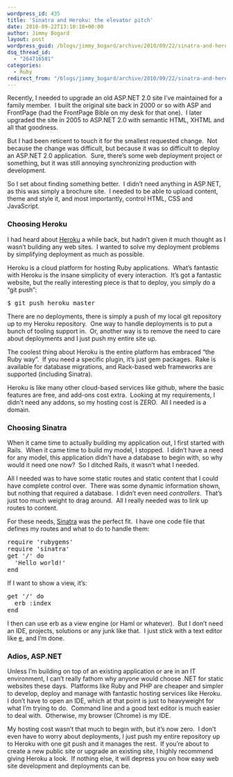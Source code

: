 ```yaml
---
wordpress_id: 435
title: 'Sinatra and Heroku: the elevator pitch'
date: 2010-09-22T13:10:18+00:00
author: Jimmy Bogard
layout: post
wordpress_guid: /blogs/jimmy_bogard/archive/2010/09/22/sinatra-and-heroku-the-elevator-pitch.aspx
dsq_thread_id:
  - "264716581"
categories:
  - Ruby
redirect_from: "/blogs/jimmy_bogard/archive/2010/09/22/sinatra-and-heroku-the-elevator-pitch.aspx/"
---
```

Recently, I needed to upgrade an old ASP.NET 2.0 site I’ve maintained for a family member.&#160; I built the original site back in 2000 or so with ASP and FrontPage (had the FrontPage Bible on my desk for that one).&#160; I later upgraded the site in 2005 to ASP.NET 2.0 with semantic HTML, XHTML and all that goodness.

But I had been reticent to touch it for the smallest requested change.&#160; Not because the change was difficult, but because it was so difficult to deploy an ASP.NET 2.0 application.&#160; Sure, there’s some web deployment project or something, but it was still annoying synchronizing production with development.

So I set about finding something better.&#160; I didn’t need anything in ASP.NET, as this was simply a brochure site.&#160; I needed to be able to upload content, theme and style it, and most importantly, control HTML, CSS and JavaScript.

### Choosing Heroku

I had heard about [Heroku](http://heroku.com/) a while back, but hadn’t given it much thought as I wasn’t building any web sites.&#160; I wanted to solve my deployment problems by simplifying deployment as much as possible.

Heroku is a cloud platform for hosting Ruby applications.&#160; What’s fantastic with Heroku is the insane simplicity of every interaction.&#160; It’s got a fantastic website, but the really interesting piece is that to deploy, you simply do a “git push”:

<pre>$ git push heroku master</pre>

There are no deployments, there is simply a push of my local git repository up to my Heroku repository.&#160; One way to handle deployments is to put a bunch of tooling support in.&#160; Or, another way is to remove the need to care about deployments and I just push my entire site up.

The coolest thing about Heroku is the entire platform has embraced “the Ruby way”.&#160; If you need a specific plugin, it’s just gem packages.&#160; Rake is available for database migrations, and Rack-based web frameworks are supported (including Sinatra).

Heroku is like many other cloud-based services like github, where the basic features are free, and add-ons cost extra.&#160; Looking at my requirements, I didn’t need any addons, so my hosting cost is ZERO.&#160; All I needed is a domain.

### Choosing Sinatra

When it came time to actually building my application out, I first started with Rails.&#160; When it came time to build my model, I stopped.&#160; I didn’t have a need for any model, this application didn’t have a database to begin with, so why would it need one now?&#160; So I ditched Rails, it wasn’t what I needed.

All I needed was to have some static routes and static content that I could have complete control over.&#160; There was some dynamic information shown, but nothing that required a database.&#160; I didn’t even need _controllers_.&#160; That’s just too much weight to drag around.&#160; All I really needed was to link up routes to content.

For these needs, [Sinatra](http://www.sinatrarb.com/) was the perfect fit.&#160; I have one code file that defines my routes and what to do to handle them:

<pre>require 'rubygems'
require 'sinatra'
get '/' do
  'Hello world!'
end</pre>

If I want to show a view, it’s:

<pre>get '/' do
  erb :index
end</pre>

I then can use erb as a view engine (or Haml or whatever).&#160; But I don’t need an IDE, projects, solutions or any junk like that.&#160; I just stick with a text editor like [e](http://www.e-texteditor.com/), and I’m done.

### Adios, ASP.NET

Unless I’m building on top of an existing application or are in an IT environment, I can’t really fathom why anyone would choose .NET for static websites these days.&#160; Platforms like Ruby and PHP are cheaper and simpler to develop, deploy and manage with fantastic hosting services like Heroku.&#160; I don’t have to open an IDE, which at that point is just to heavyweight for what I’m trying to do.&#160; Command line and a good text editor is much easier to deal with.&#160; Otherwise, my browser (Chrome) is my IDE.

My hosting cost wasn’t that much to begin with, but it’s now zero.&#160; I don’t even have to worry about deployments, I just push my entire repository up to Heroku with one git push and it manages the rest.&#160; If you’re about to create a new public site or upgrade an existing site, I highly recommend giving Heroku a look.&#160; If nothing else, it will depress you on how easy web site development and deployments can be.